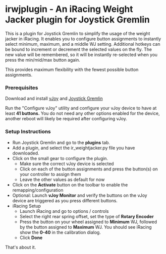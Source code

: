 # irwjplugin - An iRacing Weight Jacker plugin for Joystick Gremlin

This is a plugin for Joystick Gremlin to simplify the usage of the weight jacker in iRacing. It enables you to configure button assignments to instantly select minimum, maximum, and a middle WJ setting. Additional hotkeys can be bound to increment or decrement the selected values on the fly. The new value will be remembered, so it will be instantly re-selected when you press the min/mid/max button again.

This provides maximum flexibility with the fewest possible button assignments.

### Prerequisites ####

Download and install [vJoy](https://github.com/shauleiz/vJoy/releases) and [Joystick Gremlin](https://whitemagic.github.io/JoystickGremlin/download/)

Run the "Configure vJoy" utility and configure your vJoy device to have at least **41 buttons.** You do not need any other options enabled for the device, another reboot will likely be required after configuring vJoy.

### Setup Instructions ###

* Run Joystick Gremlin and go to the **plugins** tab.
* Add a plugin, and select the ir_weightjacker.py file you have downloaded.
* Click on the small gear to configure the plugin.
	* Make sure the correct vJoy device is selected
	* Click on each of the button assignments and press the button(s) on your controller to assign them
	* Leave the other values as default for now
* Click on the **Activate** button on the toolbar to enable the remapping/configuration
* Optional: Launch **vJoy Monitor** and verify the buttons on the vJoy device are triggered as you press different buttons.
* iRacing Setup
	* Launch iRacing and go to options / controls
	* Select the right rear spring offset, set the type of **Rotary Encoder**
	* Press the button on your wheel assigned to **Minimum** WJ, followed by the button assigned to **Maximum** WJ. You should see iRacing show the **0-40** in the calibration dialog.
	* Click **Done**

That's about it.
